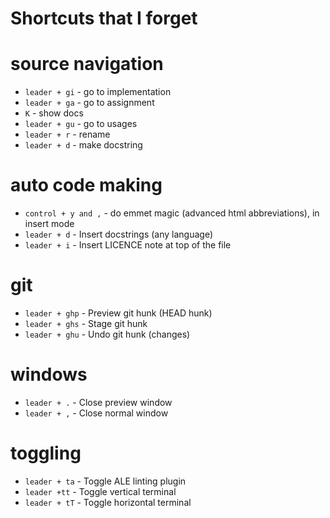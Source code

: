 Shortcuts that I forget
=======================


# source navigation

* `leader + gi` - go to implementation
* `leader + ga` - go to assignment
* `K` - show docs
* `leader + gu` - go to usages
* `leader + r` - rename
* `leader + d` - make docstring

# auto code making

* `control + y and ,` - do emmet magic (advanced html abbreviations), in insert mode
* `leader + d` - Insert docstrings (any language)
* `leader + i` - Insert LICENCE note at top of the file


# git
* `leader + ghp` - Preview git hunk (HEAD hunk)
* `leader + ghs` - Stage git hunk
* `leader + ghu` - Undo git hunk (changes)


# windows

* `leader + .` - Close preview window
* `leader + ,` - Close normal window

# toggling

* `leader + ta` - Toggle ALE linting plugin
* `leader +tt` - Toggle vertical terminal
* `leader + tT` - Toggle horizontal terminal
